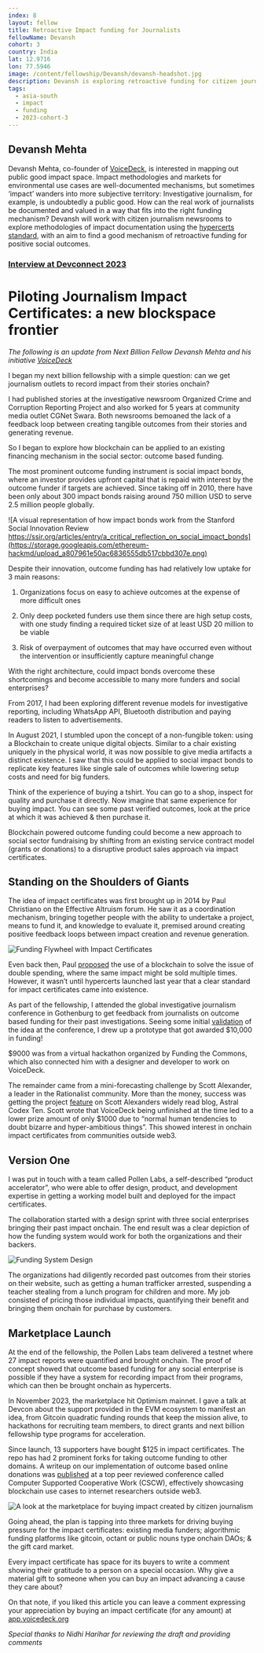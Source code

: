 ```yaml
---
index: 8
layout: fellow
title: Retroactive Impact funding for Journalists
fellowName: Devansh
cohort: 3
country: India
lat: 12.9716
lon: 77.5946
image: /content/fellowship/Devansh/devansh-headshot.jpg
description: Devansh is exploring retroactive funding for citizen journalists using the hypercerts standard.
tags:
  - asia-south
  - impact
  - funding
  - 2023-cohort-3
---
```


## Devansh Mehta

Devansh Mehta, co-founder of [VoiceDeck](https://voicedeck.org/), is interested in mapping out public good impact space. Impact methodologies and markets for environmental use cases are well-documented mechanisms, but sometimes ‘impact’ wanders into more subjective territory: Investigative journalism, for example, is undoubtedly a public good. How can the real work of journalists be documented and valued in a way that fits into the right funding mechanism? Devansh will work with citizen journalism newsrooms to explore methodologies of impact documentation using the [hypercerts standard,](https://hypercerts.org/) with an aim to find a good mechanism of retroactive funding for positive social outcomes.

### [Interview at Devconnect 2023](https://youtu.be/42ukRSN0-ms?si=4T4ud4CDUmIkPsii)

# Piloting Journalism Impact Certificates: a new blockspace frontier

*The following is an update from Next Billion Fellow Devansh Mehta and his initiative [VoiceDeck](https://voicedeck.org/)*

I began my next billion fellowship with a simple question: can we get journalism outlets to record impact from their stories onchain?

I had published stories at the investigative newsroom Organized Crime and Corruption Reporting Project and also worked for 5 years at community media outlet CGNet Swara. Both newsrooms bemoaned the lack of a feedback loop between creating tangible outcomes from their stories and generating revenue.

So I began to explore how blockchain can be applied to an existing financing mechanism in the social sector: outcome based funding.

The most prominent outcome funding instrument is social impact bonds, where an investor provides upfront capital that is repaid with interest by the outcome funder if targets are achieved. Since taking off in 2010, there have been only about 300 impact bonds raising around 750 million USD to serve 2.5 million people globally.


![A visual representation of how impact bonds work from the Stanford Social Innovation Review https://ssir.org/articles/entry/a_critical_reflection_on_social_impact_bonds](https://storage.googleapis.com/ethereum-hackmd/upload_a807961e50ac6836555db517cbbd307e.png)


Despite their innovation, outcome funding has had relatively low uptake for 3 main reasons:

1) Organizations focus on easy to achieve outcomes at the expense of more difficult ones

2) Only deep pocketed funders use them since there are high setup costs, with one study finding a required ticket size of at least USD 20 million to be viable

3) Risk of overpayment of outcomes that may have occurred even without the intervention or insufficiently capture meaningful change

With the right architecture, could impact bonds overcome these shortcomings and become accessible to many more funders and social enterprises? 

From 2017, I had been exploring different revenue models for investigative reporting, including WhatsApp API, Bluetooth distribution and paying readers to listen to advertisements. 

In August 2021, I stumbled upon the concept of a non-fungible token: using a Blockchain to create unique digital objects. Similar to a chair existing uniquely in the physical world, it was now possible to give media artifacts a distinct existence. I saw that this could be applied to social impact bonds to replicate key features like single sale of outcomes while lowering setup costs and need for big funders.

Think of the experience of buying a tshirt. You can go to a shop, inspect for quality and purchase it directly. Now imagine that same experience for buying impact. You can see some past verified outcomes, look at the price at which it was achieved & then purchase it. 

Blockchain powered outcome funding could become a new approach to social sector fundraising by shifting from an existing service contract model (grants or donations) to a disruptive product sales approach via impact certificates.

## Standing on the Shoulders of Giants

The idea of impact certificates was first brought up in 2014 by Paul Christiano on the Effective Altruism forum. He saw it as a coordination mechanism, bringing together people with the ability to undertake a project, means to fund it, and knowledge to evaluate it, premised around creating positive feedback loops between impact creation and revenue generation.

![Funding Flywheel with Impact Certificates](https://storage.googleapis.com/ethereum-hackmd/upload_39d68f98054e596978ae20bbfc754f7e.png)

Even back then, Paul [proposed](https://paulfchristiano.medium.com/certificates-of-impact-34fa4621481e) the use of a blockchain to solve the issue of double spending, where the same impact might be sold multiple times. However, it wasn’t until hypercerts launched last year that a clear standard for impact certificates came into existence.

As part of the fellowship, I attended the global investigative journalism conference in Gothenburg to get feedback from journalists on outcome based funding for their past investigations. Seeing some initial [validation](https://x.com/TheDevanshMehta/status/1708818000093294810) of the idea at the conference, I drew up a prototype that got awarded $10,000 in funding!

$9000 was from a virtual hackathon organized by Funding the Commons, which also connected him with a designer and developer to work on VoiceDeck.

The remainder came from a mini-forecasting challenge by Scott Alexander, a leader in the Rationalist community. More than the money, success was getting the project [feature](https://www.astralcodexten.com/p/impact-market-mini-grants-results?hide_intro_popup=true) on Scott Alexanders widely read blog, Astral Codex Ten. Scott wrote that VoiceDeck being unfinished at the time led to a lower prize amount of only $1000 due to “normal human tendencies to doubt bizarre and hyper-ambitious things”. This showed interest in onchain impact certificates from communities outside web3.

## Version One

I was put in touch with a team called Pollen Labs, a self-described “product accelerator”, who were able to offer design, product, and development expertise in getting a working model built and deployed for the impact certificates. 


The collaboration started with a design sprint with three social enterprises bringing their past impact onchain. The end result was a clear depiction of how the funding system would work for both the organizations and their backers.

![Funding System Design](https://storage.googleapis.com/ethereum-hackmd/upload_48d1de4ec58f2f2dcc5ea2361b31ea09.png)

The organizations had diligently recorded past outcomes from their stories on their website, such as getting a human trafficker arrested, suspending a teacher stealing from a lunch program for children and more. My job consisted of pricing those individual impacts, quantifying their benefit and bringing them onchain for purchase by customers.

## Marketplace Launch

At the end of the fellowship, the Pollen Labs team delivered a testnet where 27 impact reports were quantified and brought onchain. The proof of concept showed that outcome based funding for any social enterprise is possible if they have a system for recording impact from their programs, which can then be brought onchain as hypercerts.


In November 2023, the marketplace hit Optimism mainnet. I gave a talk at Devcon about the support provided in the EVM ecosystem to manifest an idea, from Gitcoin quadratic funding rounds that keep the mission alive, to hackathons for recruiting team members, to direct grants and next billion fellowship type programs for acceleration.

Since launch, 13 supporters have bought $125 in impact certificates. The repo has had 2 prominent forks for taking outcome funding to other domains.  A writeup on our implementation of outcome based online donations was [published](https://dl.acm.org/doi/abs/10.1145/3678884.3687146) at a top peer reviewed conference called Computer Supported Cooperative Work (CSCW), effectively showcasing blockchain use cases to internet researchers outside web3.

![A look at the marketplace for buying impact created by citizen journalism
](https://storage.googleapis.com/ethereum-hackmd/upload_af874230af1545217fb9230c8bfc89a3.png)

Going ahead, the plan is tapping into three markets for driving buying pressure for the impact certificates: existing media funders; algorithmic funding platforms like gitcoin, octant or public nouns type onchain DAOs; & the gift card market. 

Every impact certificate has space for its buyers to write a comment showing their gratitude to a person on a special occasion. Why give a material gift to someone when you can buy an impact advancing a cause they care about?

On that note, if you liked this article you can leave a comment expressing your appreciation by buying an impact certificate (for any amount) at [app.voicedeck.org](http://app.voicedeck.org)

*Special thanks to Nidhi Harihar for reviewing the draft and providing comments*
